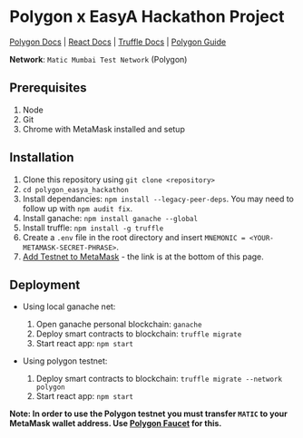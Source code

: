 # Polygon x EasyA Hackathon Project

[Polygon Docs](https://wiki.polygon.technology/docs/develop/getting-started) | [React Docs](https://reactjs.org/docs/hello-world.html) | [Truffle Docs](https://trufflesuite.com/docs/truffle/) | [Polygon Guide](https://polygontechnology.notion.site/Polygon-Developer-Library-BUIDL-IT-Hackathon-36e70eac8c1f4f11a9d2fad9da8e0749)

**Network**: `Matic Mumbai Test Network` (Polygon)

## Prerequisites
1. Node
2. Git
3. Chrome with MetaMask installed and setup

## Installation
1. Clone this repository using `git clone <repository>`
2. `cd polygon_easya_hackathon`
3. Install dependancies: `npm install --legacy-peer-deps`. You may need to follow up with `npm audit fix`.
4. Install ganache: `npm install ganache --global`
5. Install truffle: `npm install -g truffle`
6. Create a `.env` file in the root directory and insert `MNEMONIC = <YOUR-METAMASK-SECRET-PHRASE>`.
7. [Add Testnet to MetaMask](https://mumbai.polygonscan.com/) - the link is at the bottom of this page.

## Deployment
* Using local ganache net:
  1. Open ganache personal blockchain: `ganache`
  2. Deploy smart contracts to blockchain: `truffle migrate`
  3. Start react app: `npm start`

* Using polygon testnet:
  1. Deploy smart contracts to blockchain: `truffle migrate --network polygon`
  2. Start react app: `npm start`

**Note: In order to use the Polygon testnet you must transfer `MATIC` to your MetaMask wallet address. Use [Polygon Faucet](https://faucet.polygon.technology/) for this.**
